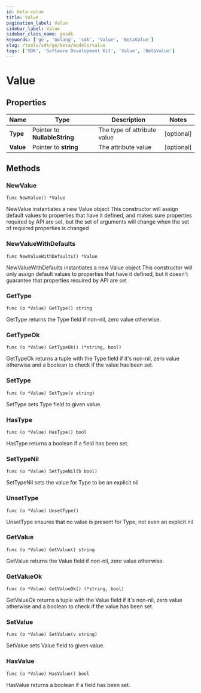 ```yaml
---
id: beta-value
title: Value
pagination_label: Value
sidebar_label: Value
sidebar_class_name: gosdk
keywords: ['go', 'Golang', 'sdk', 'Value', 'BetaValue']
slug: /tools/sdk/go/beta/models/value
tags: ['SDK', 'Software Development Kit', 'Value', 'BetaValue']
---
```


# Value

## Properties

| Name | Type | Description | Notes |
| --- | --- | --- | --- |
| **Type** | Pointer to **NullableString** | The type of attribute value | [optional] |
| **Value** | Pointer to **string** | The attribute value | [optional] |

## Methods

### NewValue

`func NewValue() *Value`

NewValue instantiates a new Value object This constructor will assign default values to properties that have it defined, and makes sure properties required by API are set, but the set of arguments will change when the set of required properties is changed

### NewValueWithDefaults

`func NewValueWithDefaults() *Value`

NewValueWithDefaults instantiates a new Value object This constructor will only assign default values to properties that have it defined, but it doesn't guarantee that properties required by API are set

### GetType

`func (o *Value) GetType() string`

GetType returns the Type field if non-nil, zero value otherwise.

### GetTypeOk

`func (o *Value) GetTypeOk() (*string, bool)`

GetTypeOk returns a tuple with the Type field if it's non-nil, zero value otherwise and a boolean to check if the value has been set.

### SetType

`func (o *Value) SetType(v string)`

SetType sets Type field to given value.

### HasType

`func (o *Value) HasType() bool`

HasType returns a boolean if a field has been set.

### SetTypeNil

`func (o *Value) SetTypeNil(b bool)`

SetTypeNil sets the value for Type to be an explicit nil

### UnsetType

`func (o *Value) UnsetType()`

UnsetType ensures that no value is present for Type, not even an explicit nil

### GetValue

`func (o *Value) GetValue() string`

GetValue returns the Value field if non-nil, zero value otherwise.

### GetValueOk

`func (o *Value) GetValueOk() (*string, bool)`

GetValueOk returns a tuple with the Value field if it's non-nil, zero value otherwise and a boolean to check if the value has been set.

### SetValue

`func (o *Value) SetValue(v string)`

SetValue sets Value field to given value.

### HasValue

`func (o *Value) HasValue() bool`

HasValue returns a boolean if a field has been set.

